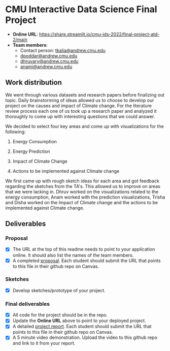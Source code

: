# CMU Interactive Data Science Final Project

* **Online URL**: https://share.streamlit.io/cmu-ids-2022/final-project-atd-2/main
* **Team members**:
  * Contact person: tkalia@andrew.cmu.edu 
  * dpoddar@andrew.cmu.edu 
  * dhruvary@andrew.cmu.edu 
  * anami@andrew.cmu.edu 

## Work distribution

We went through various datasets and research papers before finalizing out topic. Daily brainstorming of ideas allowed us to choose to develop our project on the causes and impact of Climate change. For the literature review process each one of us took up a research paper and analyzed it thoroughly to come up with interesting questions that we could answer.

We decided to select four key areas and come up with visualizations for the following:

1)  Energy Consumption

2)  Energy Prediction

3)  Impact of Climate Change

4)  Actions to be implemented against Climate change

We first came up with rough sketch ideas for each area and got feedback regarding the sketches from the TA's. This allowed us to improve on areas that we were lacking in.
Dhruv worked on the visualizations related to the energy consumption, Anam worked with the prediction visualizations, Trisha and Disha worked on the Impact of Climate change and the actions to be implemented against Climate change.

## Deliverables

### Proposal

- [X] The URL at the top of this readme needs to point to your application online. It should also list the names of the team members.
- [X] A completed [proposal](Proposal.md). Each student should submit the URL that points to this file in their github repo on Canvas.

### Sketches

- [X] Develop sketches/prototype of your project.

### Final deliverables

- [X] All code for the project should be in the repo.
- [X] Update the **Online URL** above to point to your deployed project.
- [X] A detailed [project report](Report.md).  Each student should submit the URL that points to this file in their github repo on Canvas.
- [X] A 5 minute video demonstration.  Upload the video to this github repo and link to it from your report.
